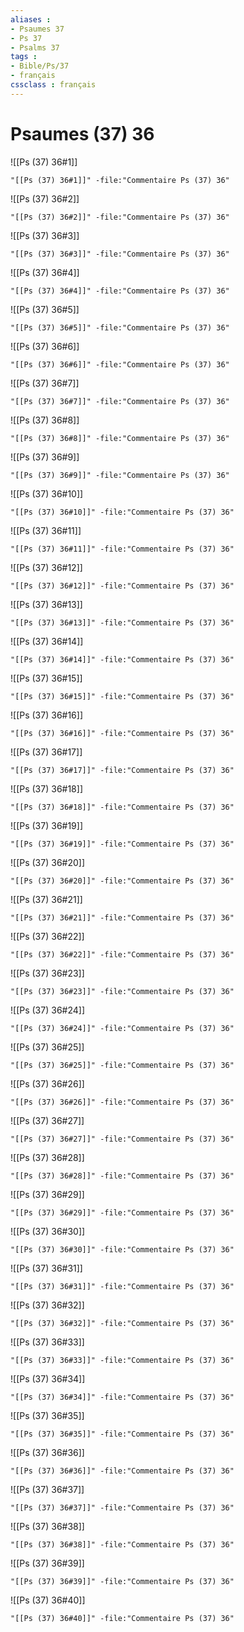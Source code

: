 ```yaml
---
aliases : 
- Psaumes 37
- Ps 37
- Psalms 37
tags : 
- Bible/Ps/37
- français
cssclass : français
---
```


# Psaumes (37) 36

![[Ps (37) 36#1]]

```query
"[[Ps (37) 36#1]]" -file:"Commentaire Ps (37) 36"
```

![[Ps (37) 36#2]]

```query
"[[Ps (37) 36#2]]" -file:"Commentaire Ps (37) 36"
```

![[Ps (37) 36#3]]

```query
"[[Ps (37) 36#3]]" -file:"Commentaire Ps (37) 36"
```

![[Ps (37) 36#4]]

```query
"[[Ps (37) 36#4]]" -file:"Commentaire Ps (37) 36"
```

![[Ps (37) 36#5]]

```query
"[[Ps (37) 36#5]]" -file:"Commentaire Ps (37) 36"
```

![[Ps (37) 36#6]]

```query
"[[Ps (37) 36#6]]" -file:"Commentaire Ps (37) 36"
```

![[Ps (37) 36#7]]

```query
"[[Ps (37) 36#7]]" -file:"Commentaire Ps (37) 36"
```

![[Ps (37) 36#8]]

```query
"[[Ps (37) 36#8]]" -file:"Commentaire Ps (37) 36"
```

![[Ps (37) 36#9]]

```query
"[[Ps (37) 36#9]]" -file:"Commentaire Ps (37) 36"
```

![[Ps (37) 36#10]]

```query
"[[Ps (37) 36#10]]" -file:"Commentaire Ps (37) 36"
```

![[Ps (37) 36#11]]

```query
"[[Ps (37) 36#11]]" -file:"Commentaire Ps (37) 36"
```

![[Ps (37) 36#12]]

```query
"[[Ps (37) 36#12]]" -file:"Commentaire Ps (37) 36"
```

![[Ps (37) 36#13]]

```query
"[[Ps (37) 36#13]]" -file:"Commentaire Ps (37) 36"
```

![[Ps (37) 36#14]]

```query
"[[Ps (37) 36#14]]" -file:"Commentaire Ps (37) 36"
```

![[Ps (37) 36#15]]

```query
"[[Ps (37) 36#15]]" -file:"Commentaire Ps (37) 36"
```

![[Ps (37) 36#16]]

```query
"[[Ps (37) 36#16]]" -file:"Commentaire Ps (37) 36"
```

![[Ps (37) 36#17]]

```query
"[[Ps (37) 36#17]]" -file:"Commentaire Ps (37) 36"
```

![[Ps (37) 36#18]]

```query
"[[Ps (37) 36#18]]" -file:"Commentaire Ps (37) 36"
```

![[Ps (37) 36#19]]

```query
"[[Ps (37) 36#19]]" -file:"Commentaire Ps (37) 36"
```

![[Ps (37) 36#20]]

```query
"[[Ps (37) 36#20]]" -file:"Commentaire Ps (37) 36"
```

![[Ps (37) 36#21]]

```query
"[[Ps (37) 36#21]]" -file:"Commentaire Ps (37) 36"
```

![[Ps (37) 36#22]]

```query
"[[Ps (37) 36#22]]" -file:"Commentaire Ps (37) 36"
```

![[Ps (37) 36#23]]

```query
"[[Ps (37) 36#23]]" -file:"Commentaire Ps (37) 36"
```

![[Ps (37) 36#24]]

```query
"[[Ps (37) 36#24]]" -file:"Commentaire Ps (37) 36"
```

![[Ps (37) 36#25]]

```query
"[[Ps (37) 36#25]]" -file:"Commentaire Ps (37) 36"
```

![[Ps (37) 36#26]]

```query
"[[Ps (37) 36#26]]" -file:"Commentaire Ps (37) 36"
```

![[Ps (37) 36#27]]

```query
"[[Ps (37) 36#27]]" -file:"Commentaire Ps (37) 36"
```

![[Ps (37) 36#28]]

```query
"[[Ps (37) 36#28]]" -file:"Commentaire Ps (37) 36"
```

![[Ps (37) 36#29]]

```query
"[[Ps (37) 36#29]]" -file:"Commentaire Ps (37) 36"
```

![[Ps (37) 36#30]]

```query
"[[Ps (37) 36#30]]" -file:"Commentaire Ps (37) 36"
```

![[Ps (37) 36#31]]

```query
"[[Ps (37) 36#31]]" -file:"Commentaire Ps (37) 36"
```

![[Ps (37) 36#32]]

```query
"[[Ps (37) 36#32]]" -file:"Commentaire Ps (37) 36"
```

![[Ps (37) 36#33]]

```query
"[[Ps (37) 36#33]]" -file:"Commentaire Ps (37) 36"
```

![[Ps (37) 36#34]]

```query
"[[Ps (37) 36#34]]" -file:"Commentaire Ps (37) 36"
```

![[Ps (37) 36#35]]

```query
"[[Ps (37) 36#35]]" -file:"Commentaire Ps (37) 36"
```

![[Ps (37) 36#36]]

```query
"[[Ps (37) 36#36]]" -file:"Commentaire Ps (37) 36"
```

![[Ps (37) 36#37]]

```query
"[[Ps (37) 36#37]]" -file:"Commentaire Ps (37) 36"
```

![[Ps (37) 36#38]]

```query
"[[Ps (37) 36#38]]" -file:"Commentaire Ps (37) 36"
```

![[Ps (37) 36#39]]

```query
"[[Ps (37) 36#39]]" -file:"Commentaire Ps (37) 36"
```

![[Ps (37) 36#40]]

```query
"[[Ps (37) 36#40]]" -file:"Commentaire Ps (37) 36"
```

